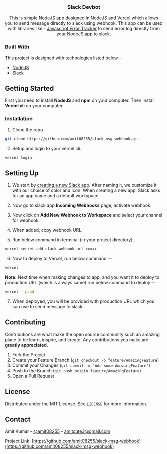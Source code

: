 
<!-- PROJECT LOGO -->
<br />
<p align="center">

  <h3 align="center">Slack Devbot</h3>

  <p align="center">
    This is simple NodeJS app designed in NodeJS and Vercel which allows you to send message directly to slack using webhook. This app can be used with libraries like - <a href="https://github.com/amit08255/error-tracer">Javascript Error Tracker</a> to send error log directly from your NodeJS app to slack.
    <br />
  </p>
</p>

### Built With
This project is designed with technologies listed below - 
* [NodeJS](https://nodejs.org)
* [Slack](https://slack.com)



<!-- GETTING STARTED -->
## Getting Started

First you need to install **NodeJS** and **npm** on your computer.
Then install **Vercel cli** on your computer.


### Installation

1. Clone the repo
```sh
git clone https://github.com/amit08255/slack-msg-webhook.git
```

2. Setup and login to your vercel cli.
```sh
vercel login
```


<!-- USAGE EXAMPLES -->
## Setting Up

1. We start by [creating a new Slack app](https://api.slack.com/apps/new). After naming it, we customize it with our choice of color and icon. When creating a new app, Slack asks for an app name and a default workspace.

2. Now go to slack app **Incoming Webhooks** page, activate webhook.

3. Now click on **Add New Webhook to Workspace** and select your channel for webhook.

4. When added, copy webhook URL.

5. Run below command in terminal (in your project directory) --

```sh
vercel secret add slack-webhook-url xxxxx
```

6. Now to deploy to Vercel, run below command --

```sh
vercel
```

**Note:** Next time when making changes to app, and you want it to deploy to production URL (which is always same) run below command to deploy --

```sh
vercel --prod
```
7. When deployed, you will be provided with production URL which you can use to send message to slack.

<!-- CONTRIBUTING -->
## Contributing

Contributions are what make the open source community such an amazing place to be learn, inspire, and create. Any contributions you make are **greatly appreciated**.

1. Fork the Project
2. Create your Feature Branch (`git checkout -b feature/AmazingFeature`)
3. Commit your Changes (`git commit -m 'Add some AmazingFeature'`)
4. Push to the Branch (`git push origin feature/AmazingFeature`)
5. Open a Pull Request



<!-- LICENSE -->
## License

Distributed under the MIT License. See `LICENSE` for more information.



<!-- CONTACT -->
## Contact

Amit Kumar - [@amit08255](https://twitter.com/amit08255) - amitcute3@gmail.com

Project Link: [https://github.com/amit08255/slack-msg-webhook](https://github.com/amit08255/slack-msg-webhook)

